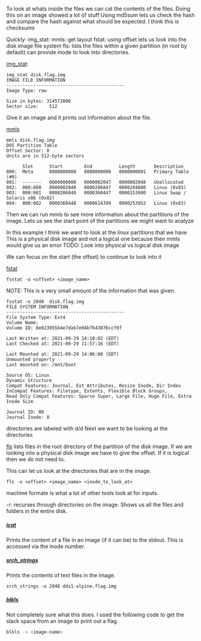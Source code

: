To look at whats inside the files we can cat the contents of the files.
Doing this on an image showed a lot of stuff
Using md5sum lets us check the hash and compare the hash against what should be expected. I think this is checksums

Quickly:
img_stat: 
mmls: get layout
fstat: using offset lets us look into the disk image file system
fls: lists the files within a given partition (in root by default) can provide inode to look into directories.


[img_stat]():
```
img_stat disk.flag.img
IMAGE FILE INFORMATION
--------------------------------------------
Image Type: raw

Size in bytes: 314572800
Sector size:	512
```
Give it an image and it prints out information about the file.

[mmls]()
```
mmls disk.flag.img
DOS Partition Table
Offset Sector: 0
Units are in 512-byte sectors

      Slot      Start        End          Length       Description
000:  Meta      0000000000   0000000000   0000000001   Primary Table (#0)
001:  -------   0000000000   0000002047   0000002048   Unallocated
002:  000:000   0000002048   0000206847   0000204800   Linux (0x83)
003:  000:001   0000206848   0000360447   0000153600   Linux Swap / Solaris x86 (0x82)
004:  000:002   0000360448   0000614399   0000253952   Linux (0x83)
```
Then we can run mmls to see more information about the partitions of the image. Lets us see the start point of the partitions we might want to analyze

In this example I think we want to look at the linux partitions that we have
This is a physical disk image and not a logical one because then mmls would give us an error
TODO: Look into physical vs logical disk image

We can focus on the start (the offset) to continue to look into it

[fstat]()

```shell
fsstat -o <offset> <image_name>
```

NOTE: This is a very small amount of the information that was given.
```
fsstat -o 2048  disk.flag.img
FILE SYSTEM INFORMATION
--------------------------------------------
File System Type: Ext4
Volume Name:
Volume ID: 8e023955b4e7dab7e04b7643076ccf0f

Last Written at: 2021-09-29 14:10:02 (EDT)
Last Checked at: 2021-09-29 11:57:16 (EDT)

Last Mounted at: 2021-09-29 14:06:00 (EDT)
Unmounted properly
Last mounted on: /mnt/boot

Source OS: Linux
Dynamic Structure
Compat Features: Journal, Ext Attributes, Resize Inode, Dir Index
InCompat Features: Filetype, Extents, Flexible Block Groups,
Read Only Compat Features: Sparse Super, Large File, Huge File, Extra Inode Size

Journal ID: 00
Journal Inode: 8
```

directories are labeled with d/d
Next we want to be looking at the directories

[fls]()
lists files in the root directory of the partition of the disk image.
If we are looking into a physical disk image we have to give the offset. If it is logical then we do not need to.

This can let us look at the directories that are in the image.
```
fls -o <offset> <image_name> <inode_to_look_at>
```

mactime formate is what a lot of other tools look at for inputs.

-r: recurses through directories on the image. Shows us all the files and folders in the entire disk.

##### [icat](https://www.sleuthkit.org/sleuthkit/man/icat.html)
Prints the content of a file in an image (if it can be) to the stdout. This is accessed via the inode number.

##### [srch_strings](https://manpages.debian.org/jessie/sleuthkit/srch_strings.1)
Prints the contents of text files in the image.
```
srch_strings -o 2048 dds1-alpine.flag.img
```

##### [blkls](https://www.sleuthkit.org/sleuthkit/man/blkls.html)
Not completely sure what this does.
I used the following code to get the slack space from an image to print out a flag.
```bash
blkls -s <image-name> 
```